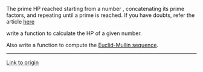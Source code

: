 The prime HP reached starting from a number , concatenating its prime factors, and repeating until a prime is reached. If you have doubts, refer the article [here](http://mathworld.wolfram.com/HomePrime.html) 

write a function to calculate the HP of a given number. 

Also write a function to compute the [Euclid-Mullin sequence](http://mathworld.wolfram.com/Euclid-MullinSequence.html).

---

[Link to origin](https://www.reddit.com/r/dailyprogrammer/szz72)